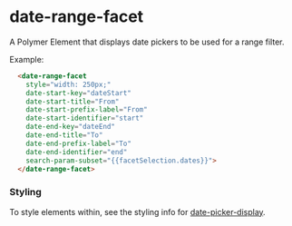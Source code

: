 # date-range-facet

A Polymer Element that displays date pickers to be used for a range filter.

Example:
```html
  <date-range-facet
    style="width: 250px;"
    date-start-key="dateStart"
    date-start-title="From"
    date-start-prefix-label="From"
    date-start-identifier="start"
    date-end-key="dateEnd"
    date-end-title="To"
    date-end-prefix-label="To"
    date-end-identifier="end"
    search-param-subset="{{facetSelection.dates}}">
  </date-range-facet>
```

### Styling

To style elements within, see the styling info for [date-picker-display](https://github.com/DigElements/date-picker-display).
